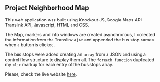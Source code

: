 ## Project Neighborhood Map

This web application was built using Knockout JS, Google Maps API, Translink API, Javascript, HTML and CSS.

The Map, markers and info windows are created asynchronous, I collected the information from the Translink `Ajax` and appended the bus stop names when a button is clicked.

The bus stops were added creating an `array` from a JSON and using a control flow structure to display them all. The `foreach function` duplicated my `<li>` markup for each entry of the bus stops array.

Please, check the live website [here](https://fernandanauata.github.io/Courses/frontend-nanodegree/09-Project-Neighborhood-Map/Project-Neighborhood-Map/).
